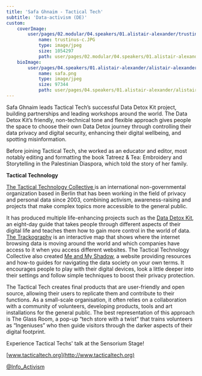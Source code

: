 ```yaml
---
title: 'Safa Ghnaim - Tactical Tech'
subtitle: 'Data-activism (DE)'
custom:
    coverImage:
        user/pages/02.modular/04.speakers/01.alistair-alexander/trustinus-c.JPG:
            name: trustinus-c.JPG
            type: image/jpeg
            size: 1054297
            path: user/pages/02.modular/04.speakers/01.alistair-alexander/trustinus-c.JPG
    bioImage:
        user/pages/04.speakers/01.alistair-alexander/alistair-alexander-c.jpg:
            name: safa.png
            type: image/jpeg
            size: 97344
            path: user/pages/04.speakers/01.alistair-alexander/alistair-alexander-c.jpg
---
```


Safa Ghnaim leads Tactical Tech’s successful Data Detox Kit project, building partnerships and leading workshops around the world. The Data Detox Kit’s friendly, non-technical tone and flexible approach gives people the space to choose their own Data Detox journey through controlling their data privacy and digital security, enhancing their digital wellbeing, and spotting misinformation.

Before joining Tactical Tech, she worked as an educator and editor, most notably editing and formatting the book Tatreez & Tea: Embroidery and Storytelling in the Palestinian Diaspora, which told the story of her family. 


**Tactical Technology**

[The Tactical Technology Collective ](https://www.tacticaltech.org/) is an international non-governmental organization based in Berlin that has been working in the field of privacy and personal data since 2003, combining activism, awareness-raising and projects that make complex topics more accessible to the general public.

It has produced multiple life-enhancing projects such as the [Data Detox Kit](https://theglassroomnyc.org/data-detox/), an eight-day guide that takes people through different aspects of their digital life and teaches them how to gain more control in the world of data. [The Trackography](https://myshadow.org/trackography#what-is-trackography) is an interactive map that shows where the internet browsing data is moving around the world and which companies have access to it when you access different websites. The Tactical Technology Collective also created [Me and My Shadow](https://myshadow.org/), a website providing resources and how-to guides for navigating the data society on your own terms. It encourages people to play with their digital devices, look a little deeper into their settings and follow simple techniques to boost their privacy protection.

The Tactical Tech creates final products that are user-friendly and open source, allowing their users to replicate them and contribute to their functions. As a small-scale organisation, it often relies on a collaboration with a community of volunteers, developing products, tools and art installations for the general public. The best representation of this approach is The Glass Room, a pop-up “tech store with a twist” that trains volunteers as “Ingeniuses” who then guide visitors through the darker aspects of their digital footprint.

Experience Tactical Techs' talk at the Sensorium Stage!

[www.tacticaltech.org](http://www.tacticaltech.org)

[@Info_Activism](https://twitter.com/info_activism)
